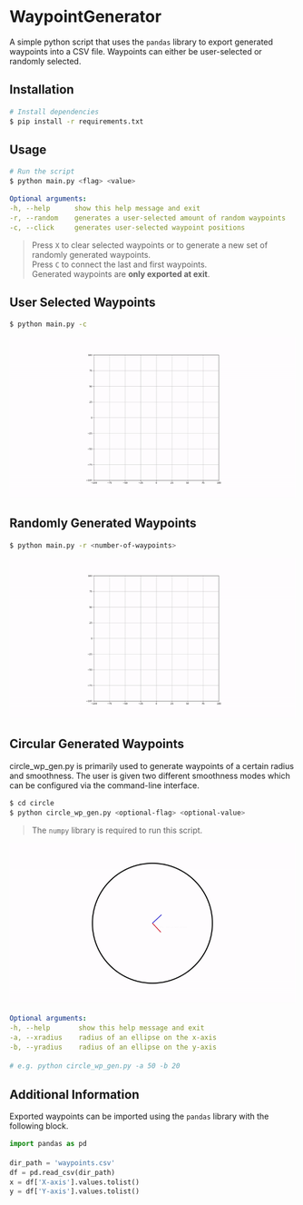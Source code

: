 # WaypointGenerator
A simple python script that uses the `pandas` library to export generated waypoints into a CSV file. Waypoints can either be user-selected or randomly selected.

## Installation
```bash
# Install dependencies
$ pip install -r requirements.txt
```
## Usage
```bash
# Run the script
$ python main.py <flag> <value>
```

```yaml
Optional arguments:
-h, --help      show this help message and exit
-r, --random    generates a user-selected amount of random waypoints
-c, --click     generates user-selected waypoint positions   
```
> Press `X` to clear selected waypoints or to generate a new set of randomly generated waypoints. <br>
Press `C` to connect the last and first waypoints. <br>
Generated waypoints are **only exported at exit**.
>
## User Selected Waypoints
```bash
$ python main.py -c
```
<div align="center">
	<img src="resources/clickgen.gif" />
</div>

## Randomly Generated Waypoints
```bash
$ python main.py -r <number-of-waypoints>
```
<div align="center">
	<img src="resources/randgen.gif" />
</div>

## Circular Generated Waypoints
circle_wp_gen.py is primarily used to generate waypoints of a certain radius and smoothness. The user is given two different smoothness modes which can be configured via the command-line interface.
```bash
$ cd circle
$ python circle_wp_gen.py <optional-flag> <optional-value>
```
> The `numpy` library is required to run this script.
>
<div align="center">
	<img src="resources/circlegen.gif" />
</div>

```yaml
Optional arguments:
-h, --help       show this help message and exit
-a, --xradius    radius of an ellipse on the x-axis
-b, --yradius    radius of an ellipse on the y-axis 

# e.g. python circle_wp_gen.py -a 50 -b 20
```

## Additional Information
Exported waypoints can be imported using the `pandas` library with the following block.
```python
import pandas as pd

dir_path = 'waypoints.csv'
df = pd.read_csv(dir_path)
x = df['X-axis'].values.tolist()
y = df['Y-axis'].values.tolist()
```